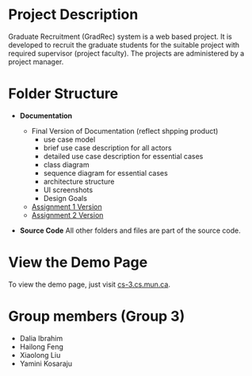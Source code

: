 # Project Description

Graduate Recruitment (GradRec) system is a web based project. It is developed to recruit the graduate students for the suitable project with required supervisor (project faculty). The projects are administered by a project manager.

# Folder Structure

- **Documentation**
  - Final Version of Documentation (reflect shpping product)  
    - use case model
    - brief use case description for all actors
    - detailed use case description for essential cases
    - class diagram
    - sequence diagram for essential cases
    - architecture structure
    - UI screenshots
    - Design Goals
  - [Assignment 1 Version](https://github.com/n6600shaw/GradRec/tree/master/Documentation/Assignment_1)
  - [Assignment 2 Version](https://github.com/n6600shaw/GradRec/tree/master/Documentation/Assignment_2)
  
- **Source Code**
All other folders and files are part of the source code.

# View the Demo Page

To view the demo page, just visit [cs-3.cs.mun.ca](http://cs-3.cs.mun.ca/).

# Group members (Group 3)

- Dalia Ibrahim
- Hailong Feng
- Xiaolong Liu
- Yamini Kosaraju
